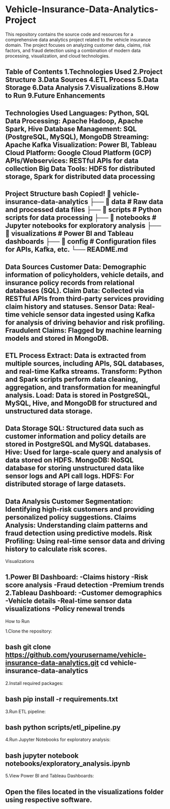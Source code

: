 # Vehicle-Insurance-Data-Analytics-Project
This repository contains the source code and resources for a comprehensive data analytics project related to the vehicle insurance domain. The project focuses on analyzing customer data, claims, risk factors, and fraud detection using a combination of modern data processing, visualization, and cloud technologies.


Table of Contents
1.Technologies Used
2.Project Structure
3.Data Sources
4.ETL Process
5.Data Storage
6.Data Analysis
7.Visualizations
8.How to Run
9.Future Enhancements
---------------------------------------------------------------------------------------------------------------------
Technologies Used
Languages: Python, SQL
Data Processing: Apache Hadoop, Apache Spark, Hive
Database Management: SQL (PostgreSQL, MySQL), MongoDB
Streaming: Apache Kafka
Visualization: Power BI, Tableau
Cloud Platform: Google Cloud Platform (GCP)
APIs/Webservices: RESTful APIs for data collection
Big Data Tools: HDFS for distributed storage, Spark for distributed data processing
--------------------------------------------------------------------------------------------------------------------
Project Structure
bash
Copied!
📂 vehicle-insurance-data-analytics
├── 📂 data                # Raw data and processed data files
├── 📂 scripts             # Python scripts for data processing
├── 📂 notebooks           # Jupyter notebooks for exploratory analysis
├── 📂 visualizations      # Power BI and Tableau dashboards
├── 📂 config              # Configuration files for APIs, Kafka, etc.
└── README.md
-------------------------------------------------------------------------------------------------------------------
Data Sources
Customer Data: Demographic information of policyholders, vehicle details, and insurance policy records from relational databases (SQL).
Claim Data: Collected via RESTful APIs from third-party services providing claim history and statuses.
Sensor Data: Real-time vehicle sensor data ingested using Kafka for analysis of driving behavior and risk profiling.
Fraudulent Claims: Flagged by machine learning models and stored in MongoDB.
-------------------------------------------------------------------------------------------------------------------
ETL Process
Extract: Data is extracted from multiple sources, including APIs, SQL databases, and real-time Kafka streams.
Transform: Python and Spark scripts perform data cleaning, aggregation, and transformation for meaningful analysis.
Load: Data is stored in PostgreSQL, MySQL, Hive, and MongoDB for structured and unstructured data storage.
-------------------------------------------------------------------------------------------------------------------
Data Storage
SQL: Structured data such as customer information and policy details are stored in PostgreSQL and MySQL databases.
Hive: Used for large-scale query and analysis of data stored on HDFS.
MongoDB: NoSQL database for storing unstructured data like sensor logs and API call logs.
HDFS: For distributed storage of large datasets.
-------------------------------------------------------------------------------------------------------------------
Data Analysis
Customer Segmentation: Identifying high-risk customers and providing personalized policy suggestions.
Claims Analysis: Understanding claim patterns and fraud detection using predictive models.
Risk Profiling: Using real-time sensor data and driving history to calculate risk scores.
-------------------------------------------------------------------------------------------------------------------
Visualizations

1.Power BI Dashboard:
	-Claims history
	-Risk score analysis
	-Fraud detection
	-Premium trends
2.Tableau Dashboard:
	-Customer demographics
	-Vehicle details
	-Real-time sensor data visualizations
	-Policy renewal trends
-------------------------------------------------------------------------------------------------------------------

How to Run

1.Clone the repository:

bash
git clone https://github.com/yourusername/vehicle-insurance-data-analytics.git
cd vehicle-insurance-data-analytics
-------------------------------------------------------------------------------------------------------------------
2.Install required packages:

bash
pip install -r requirements.txt
-------------------------------------------------------------------------------------------------------------------
3.Run ETL pipeline:

bash
python scripts/etl_pipeline.py
-------------------------------------------------------------------------------------------------------------------
4.Run Jupyter Notebooks for exploratory analysis:

bash
jupyter notebook notebooks/exploratory_analysis.ipynb
-------------------------------------------------------------------------------------------------------------------
5.View Power BI and Tableau Dashboards:

Open the files located in the visualizations folder using respective software.
-------------------------------------------------------------------------------------------------------------------










